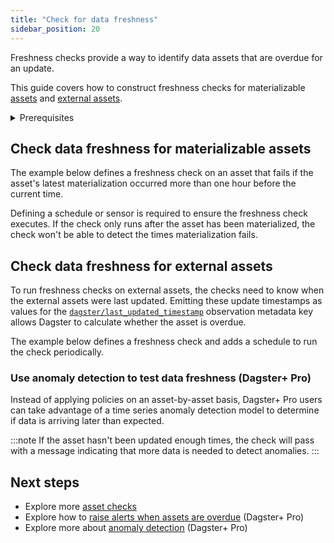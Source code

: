 ```yaml
---
title: "Check for data freshness"
sidebar_position: 20
---
```

Freshness checks provide a way to identify data assets that are overdue for an update.

This guide covers how to construct freshness checks for materializable [assets](/todo) and [external assets](/todo).

<details>
  <summary>Prerequisites</summary>

To follow the steps in this guide, you'll need:

- Familiarity with [assets](/todo)
- Familiarity with [asset checks](/todo)

</details>

## Check data freshness for materializable assets

The example below defines a freshness check on an asset that fails if the asset's latest materialization occurred more than one hour before the current time.

Defining a schedule or sensor is required to ensure the freshness check executes. If the check only runs after the asset has been materialized, the check won't be able to detect the times materialization fails.

<CodeExample filePath="guides/data-assets/quality-testing/freshness-checks/materializable-asset-freshness-check.py" language="python" title="Check data freshness for materializable assets" />

## Check data freshness for external assets

To run freshness checks on external assets, the checks need to know when the external assets were last updated. Emitting these update timestamps as values for the [`dagster/last_updated_timestamp`](/todo) observation metadata key allows Dagster to calculate whether the asset is overdue.

The example below defines a freshness check and adds a schedule to run the check periodically.

<CodeExample filePath="guides/data-assets/quality-testing/freshness-checks/external-asset-freshness-check.py" language="python" title="Check data freshness for external assets" />

### Use anomaly detection to test data freshness (Dagster+ Pro)

Instead of applying policies on an asset-by-asset basis, Dagster+ Pro users can take advantage of a time series anomaly detection model to determine if data is arriving later than expected.

<CodeExample filePath="guides/data-assets/quality-testing/freshness-checks/anomaly-detection.py" language="python" title="Use anomaly detection to detect overdue assets" />

:::note
If the asset hasn't been updated enough times, the check will pass with a message indicating that more data is needed to detect anomalies.
:::

## Next steps

- Explore more [asset checks](/todo)
- Explore how to [raise alerts when assets are overdue](/todo) (Dagster+ Pro)
- Explore more about [anomaly detection](/todo) (Dagster+ Pro)
